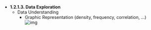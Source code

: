 - **1.2.1.3. Data Exploration**
	- Data Understanding
		- Graphic Representation (density, frequency, correlation, ...)
![img](https://github.com/daniellj/DataScience/blob/master/DataOrganizationAndDataVisualization/Python/Images/DataVisualizationGuide.jpeg)